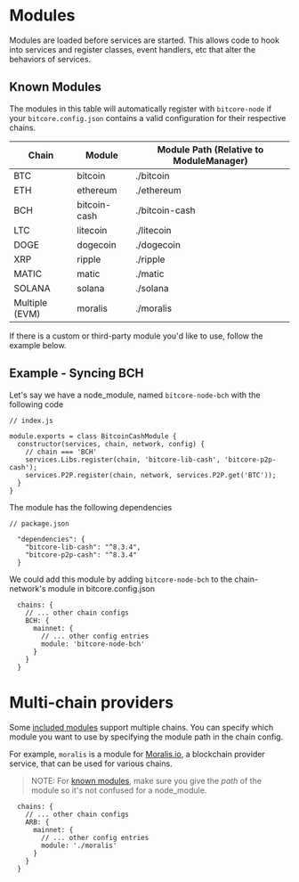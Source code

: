 # Modules
Modules are loaded before services are started. This allows code to hook into services and register classes, event handlers, etc that alter the behaviors of services.

## Known Modules
The modules in this table will automatically register with `bitcore-node` if your `bitcore.config.json` contains a valid configuration for their respective chains.

| Chain          | Module         | Module Path (Relative to ModuleManager) |
| -------------- | -------------- | -------------- |
| BTC            | bitcoin        | ./bitcoin      |
| ETH            | ethereum       | ./ethereum     |
| BCH            | bitcoin-cash   | ./bitcoin-cash |
| LTC            | litecoin       | ./litecoin     |
| DOGE           | dogecoin       | ./dogecoin     |
| XRP            | ripple         | ./ripple       |
| MATIC          | matic          | ./matic        |
| SOLANA         | solana         | ./solana |
| Multiple (EVM) | moralis        | ./moralis      |

If there is a custom or third-party module you'd like to use, follow the example below.

## Example - Syncing BCH
Let's say we have a node_module, named `bitcore-node-bch` with the following code

```
// index.js

module.exports = class BitcoinCashModule {
  constructor(services, chain, network, config) {
    // chain === 'BCH'
    services.Libs.register(chain, 'bitcore-lib-cash', 'bitcore-p2p-cash');
    services.P2P.register(chain, network, services.P2P.get('BTC'));
  }
}
```

The module has the following dependencies
```
// package.json

  "dependencies": {
    "bitcore-lib-cash": "^8.3.4",
    "bitcore-p2p-cash": "^8.3.4"
  }

```

We could add this module by adding `bitcore-node-bch` to the chain-network's module in bitcore.config.json

```
  chains: {
    // ... other chain configs
    BCH: {
      mainnet: {
        // ... other config entries
        module: 'bitcore-node-bch'
      }
    }
  }
```

# Multi-chain providers

Some [included modules](#known-modules) support multiple chains. You can specify which module you want to use by specifying the module path in the chain config.

For example, `moralis` is a module for [Moralis.io](https://moralis.io), a blockchain provider service, that can be used for various chains.

> NOTE: For [known modules](#known-modules), make sure you give the _path_ of the module so it's not confused for a node_module.

```
  chains: {
    // ... other chain configs
    ARB: {
      mainnet: {
        // ... other config entries
        module: './moralis'
      }
    }
  }
```